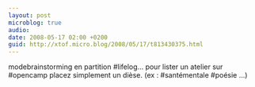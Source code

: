 ```yaml
---
layout: post
microblog: true
audio: 
date: 2008-05-17 02:00 +0200
guid: http://xtof.micro.blog/2008/05/17/t813430375.html
---
```

modebrainstorming en partition #lifelog... pour lister un atelier sur #opencamp placez simplement un dièse. (ex : #santémentale #poésie ...)
